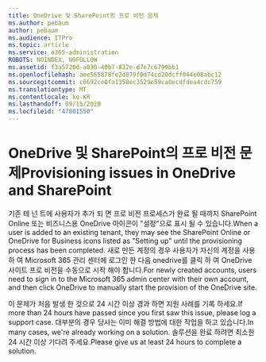 ```yaml
---
title: OneDrive 및 SharePoint의 프로 비전 문제
ms.author: pebaum
author: pebaum
ms.audience: ITPro
ms.topic: article
ms.service: o365-administration
ROBOTS: NOINDEX, NOFOLLOW
ms.assetid: f3a5720d-a030-40b7-832e-d7e7c6799bb1
ms.openlocfilehash: aee565878fe2d879f0d74cd20dcff044e08abc12
ms.sourcegitcommit: c6692ce0fa1358ec3529e59ca0ecdfdea4cdc759
ms.translationtype: MT
ms.contentlocale: ko-KR
ms.lasthandoff: 09/15/2020
ms.locfileid: "47801550"
---
```

# <a name="provisioning-issues-in-onedrive-and-sharepoint"></a><span data-ttu-id="4bf1f-102">OneDrive 및 SharePoint의 프로 비전 문제</span><span class="sxs-lookup"><span data-stu-id="4bf1f-102">Provisioning issues in OneDrive and SharePoint</span></span>

<span data-ttu-id="4bf1f-103">기존 테 넌 트에 사용자가 추가 되 면 프로 비전 프로세스가 완료 될 때까지 SharePoint Online 또는 비즈니스용 OneDrive 아이콘이 "설정"으로 표시 될 수 있습니다.</span><span class="sxs-lookup"><span data-stu-id="4bf1f-103">When a user is added to an existing tenant, they may see the SharePoint Online or OneDrive for Business icons listed as "Setting up" until the provisioning process has been completed.</span></span> <span data-ttu-id="4bf1f-104">새로 만든 계정의 경우 사용자가 자신의 계정을 사용 하 여 Microsoft 365 관리 센터에 로그인 한 다음 onedrive를 클릭 하 여 OneDrive 사이트 프로 비전을 수동으로 시작 해야 합니다.</span><span class="sxs-lookup"><span data-stu-id="4bf1f-104">For newly created accounts, users need to sign in to the Microsoft 365 admin center with their own account, and then click OneDrive to manually start the provision of the OneDrive site.</span></span>
  
<span data-ttu-id="4bf1f-105">이 문제가 처음 발생 한 것으로 24 시간 이상 경과 하면 지원 사례를 기록 하세요.</span><span class="sxs-lookup"><span data-stu-id="4bf1f-105">If more than 24 hours have passed since you first saw this issue, please log a support case.</span></span> <span data-ttu-id="4bf1f-106">대부분의 경우 당사는 이미 해결 방법에 대한 작업을 하고 있습니다.</span><span class="sxs-lookup"><span data-stu-id="4bf1f-106">In many cases, we're already working on a solution.</span></span> <span data-ttu-id="4bf1f-107">솔루션을 완료 하려면 최소한 24 시간 이상 기다려 주세요.</span><span class="sxs-lookup"><span data-stu-id="4bf1f-107">Please give us at least 24 hours to complete a solution.</span></span>
  